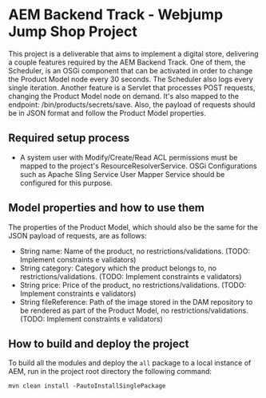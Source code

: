 # AEM Backend Track - Webjump Jump Shop Project

This project is a deliverable that aims to implement a digital store, delivering a couple features required by the AEM Backend Track.
One of them, the Scheduler, is an OSGi component that can be activated in order to change the Product Model node every 30 seconds.
The Scheduler also logs every single iteration.
Another feature is a Servlet that processes POST requests, changing the Product Model node on demand. It's also mapped to the endpoint: /bin/products/secrets/save. 
Also, the payload of requests should be in JSON format and follow the Product Model properties.   

## Required setup process

- A system user with Modify/Create/Read ACL permissions must be mapped to the project's ResourceResolverService. OSGi Configurations such as Apache Sling Service User Mapper Service should be configured for this purpose.

## Model properties and how to use them

The properties of the Product Model, which should also be the same for the JSON payload of requests, are as follows:

* String name: Name of the product, no restrictions/validations. (TODO: Implement constraints e validators)
* String category: Category which the product belongs to, no restrictions/validations. (TODO: Implement constraints e validators)
* String price: Price of the product, no restrictions/validations. (TODO: Implement constraints e validators)
* String fileReference: Path of the image stored in the DAM repository to be rendered as part of the Product Model, no restrictions/validations. (TODO: Implement constraints e validators)

## How to build and deploy the project

To build all the modules and deploy the `all` package to a local instance of AEM, run in the project root directory the following command:

    mvn clean install -PautoInstallSinglePackage

